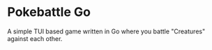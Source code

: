 # Pokebattle Go

A simple TUI based game written in Go where you battle "Creatures" against each other.
